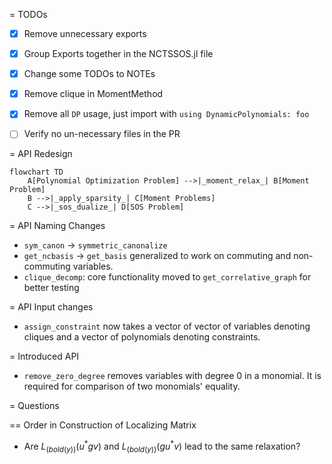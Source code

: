 = TODOs
- [x] Remove unnecessary exports
- [x] Group Exports together in the NCTSSOS.jl file
- [x] Change some TODOs to NOTEs
- [x] Remove clique in MomentMethod
- [x] Remove all `DP` usage, just import with `using DynamicPolynomials: foo`

- [ ] Verify no un-necessary files in the PR

= API Redesign

```mermaid
flowchart TD
    A[Polynomial Optimization Problem] -->|_moment_relax_| B[Moment Problem]
    B -->|_apply_sparsity_| C[Moment Problems]
    C -->|_sos_dualize_| D[SOS Problem]
```

= API Naming Changes

- `sym_canon` -> `symmetric_canonalize`
- `get_ncbasis` -> `get_basis` generalized to work on commuting and non-commuting variables.
- `clique_decomp`: core functionality moved to `get_correlative_graph` for better testing 

= API Input changes

- `assign_constraint` now takes a vector of vector of variables denoting cliques
and a vector of polynomials denoting constraints.

<!-- == `get_graph`
- `get_graph` -> `get_graph`
code in `nccpop.jl` and `ncupop.jl` are exactly the same
code in `trace.jl` and `complex.jl` have not been considered -->

= Introduced API

-  `remove_zero_degree` removes variables with degree $0$ in a monomial. It is
required for comparison of two monomials' equality.


= Questions

== Order in Construction of Localizing Matrix
- Are $L_(bold(y)) (u^* g v)$ and $L_(bold(y)) (g u^* v)$ lead to the same relaxation?
